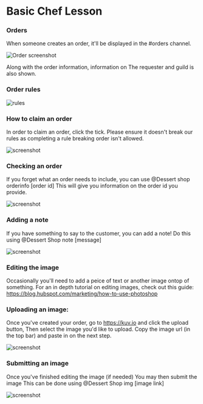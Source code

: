 # Basic Chef Lesson

### Orders
When someone creates an order, it'll be displayed in the #orders channel.

![Order screenshot](https://kuuv.io/i/1aec326.PNG)

Along with the order information, information on The requester and guild is also shown.

### Order rules
![rules](https://kuuv.io/i/39a7ff2.png)

### How to claim an order
In order to claim an order, click the tick.
Please ensure it doesn't break our rules as completing a rule breaking order isn't allowed.

![screenshot](https://kuuv.io/i/ecaf32f.PNG)

### Checking an order
If you forget what an order needs to include, you can use @Dessert shop orderinfo [order id]
This will give you information on the order id you provide.

![screenshot](https://kuuv.io/i/024de36.PNG)

### Adding a note
If you have something to say to the customer, you can add a note!
Do this using @Dessert Shop note [message]

![screenshot](https://kuuv.io/i/8b20915.PNG)

### Editing the image
Occasionally you'll need to add a peice of text or another image ontop of something.
For an in depth tutorial on editing images, check out this guide: https://blog.hubspot.com/marketing/how-to-use-photoshop

### Uploading an image:
Once you've created your order, go to https://kuv.io and click the upload button, Then select the image you'd like to upload.
Copy the image url (in the top bar) and paste in on the next step.

![screenshot](https://kuuv.io/i/b6f6e2b.PNG)

### Submitting an image
Once you've finished editing the image (if needed) You may then submit the image
This can be done using @Dessert Shop img [image link]

![screenshot](https://kuuv.io/i/8ce42b1.PNG)
